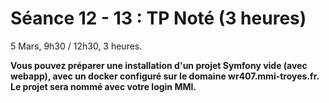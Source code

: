 # Séance 12 - 13 : TP Noté (3 heures)

5 Mars, 9h30 / 12h30, 3 heures.

**Vous pouvez préparer une installation d'un projet Symfony vide (avec webapp), avec un docker configuré sur le domaine wr407.mmi-troyes.fr. Le projet sera nommé avec votre login MMI.**

